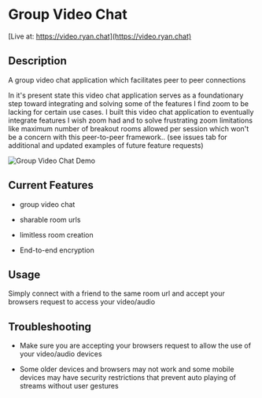 # Group Video Chat

[Live at: https://video.ryan.chat](https://video.ryan.chat)

## Description

A group video chat application which facilitates peer to peer connections

In it's present state this video chat application serves as a foundationary step toward integrating and solving some of the features I find zoom to be lacking for certain use cases. I built this video chat application to eventually integrate features I wish zoom had and to solve frustrating zoom limitations like maximum number of breakout rooms allowed per session which won't be a concern with this peer-to-peer framework.. (see issues tab for additional and updated examples of future feature requests)

![Group Video Chat Demo](assets/ryan-chat.gif)

## Current Features

* group video chat

* sharable room urls

* limitless room creation

* End-to-end encryption

## Usage 

Simply connect with a friend to the same room url and accept your browsers request to access your video/audio

## Troubleshooting

* Make sure you are accepting your browsers request to allow the use of your video/audio devices

* Some older devices and browsers may not work and some mobile devices may have security restrictions that prevent auto playing of streams without user gestures